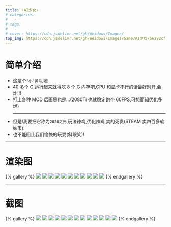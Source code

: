 ```yaml
---
title: ⭐AI少女⭐
# categories:
#   -
# tags:
#   -
# cover: https://cdn.jsdelivr.net/gh/Weidows/Images/
top_img: https://cdn.jsdelivr.net/gh/Weidows/Images/Game/AI少女/b6282cf65f01f7c51d941f1689c58f91fcfe7dab322e4c7a4dc74be264e2fe1c.jpg
---
```


<!--
 * @Author: Weidows
 * @LastEditors: Weidows
 * @LastEditTime: 2020-10-24 15:48:07
 * @FilePath: \Weidowsd:\Game\Demo\Github\Blog\source\tags\gallery_data\AI少女.md
-->

# 简单介绍

- 这是个`"小"黄油`,嗯
- 40 多个 G,运行起来就得吃 8 个 G 内存吧,CPU 和显卡不行的话最好别开,会炸!!!
- 打上各种 MOD 后画质也是...(2080Ti 也就稳定跑个 60FPS,可想而知优化多烂)
  ***
- 但是!我要把它称为`2020之光`,玩法辣鸡,优化辣鸡,卖的死贵(STEAM 卖四百多软妹币).
- 也不能阻止我们愉快的玩耍(斜眼笑)!

---

# 渲染图

{% gallery %}
![](https://cdn.jsdelivr.net/gh/Weidows/Images/Game/AI少女/1277a3152ff816060f621e90fb26494904c7224df2dded64a693d5f9ad2b68ca.jpg)
![](https://cdn.jsdelivr.net/gh/Weidows/Images/Game/AI少女/15866031173543989.jpeg)
![](https://cdn.jsdelivr.net/gh/Weidows/Images/Game/AI少女/4d714567d26ada5f6c16fb8b241a0bf613ff86fe838d347e01dd695f433beeb4.jpg)
![](https://cdn.jsdelivr.net/gh/Weidows/Images/Game/AI少女/5c7ddfa8e7320e751b66b089a6cdb7cd63289f818e82786ccdce6e021d1c619b.jpg)
![](https://cdn.jsdelivr.net/gh/Weidows/Images/Game/AI少女/a0683f136d448c845dfde57d37e0f0089b44cd513184c80a890495ae3f3658a3.jpg)
![](https://cdn.jsdelivr.net/gh/Weidows/Images/Game/AI少女/b6282cf65f01f7c51d941f1689c58f91fcfe7dab322e4c7a4dc74be264e2fe1c.jpg)
![](https://cdn.jsdelivr.net/gh/Weidows/Images/Game/AI少女/c223b38f3405d737200d1ad9cfc2480a0d9f2f4e912cd3df5271ca5e3063f34e.jpg)
![](https://cdn.jsdelivr.net/gh/Weidows/Images/Game/AI少女/c811b620bcbcdf8410f10f48da7ac3e130561988598259071be0ca449e352ff6.jpg)
![](https://cdn.jsdelivr.net/gh/Weidows/Images/Game/AI少女/cb4644c60024215dad58ef13627637a35cbe51796e64efd8f8b3a862e9f55acb.jpg)
![](https://cdn.jsdelivr.net/gh/Weidows/Images/Game/AI少女/dc4828123174d1d1acaf7ea153f0c7e4c9479022a9311de84acb819e820808a2.jpg)
![](https://cdn.jsdelivr.net/gh/Weidows/Images/Game/AI少女/e5e8c7101b3c5100b409a4d98c29010544d455912a79732bfbece684cbe4a016.jpg)
{% endgallery %}

---

# 截图

{% gallery %}
![](https://cdn.jsdelivr.net/gh/Weidows/Images/Game/AI少女/截图/1.jpeg)
![](https://cdn.jsdelivr.net/gh/Weidows/Images/Game/AI少女/截图/10.jpeg)
![](https://cdn.jsdelivr.net/gh/Weidows/Images/Game/AI少女/截图/11.jpeg)
![](https://cdn.jsdelivr.net/gh/Weidows/Images/Game/AI少女/截图/12.jpeg)
![](https://cdn.jsdelivr.net/gh/Weidows/Images/Game/AI少女/截图/13.jpeg)
![](https://cdn.jsdelivr.net/gh/Weidows/Images/Game/AI少女/截图/2.jpeg)
![](https://cdn.jsdelivr.net/gh/Weidows/Images/Game/AI少女/截图/3.jpeg)
![](https://cdn.jsdelivr.net/gh/Weidows/Images/Game/AI少女/截图/4.jpeg)
![](https://cdn.jsdelivr.net/gh/Weidows/Images/Game/AI少女/截图/5.jpeg)
![](https://cdn.jsdelivr.net/gh/Weidows/Images/Game/AI少女/截图/6.jpeg)
![](https://cdn.jsdelivr.net/gh/Weidows/Images/Game/AI少女/截图/7.jpeg)
![](https://cdn.jsdelivr.net/gh/Weidows/Images/Game/AI少女/截图/8.jpeg)
![](https://cdn.jsdelivr.net/gh/Weidows/Images/Game/AI少女/截图/9.jpeg)
{% endgallery %}
